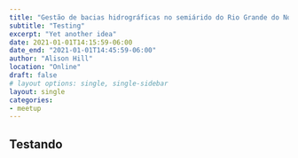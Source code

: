 ```yaml
---
title: "Gestão de bacias hidrográficas no semiárido do Rio Grande do Norte"
subtitle: "Testing"
excerpt: "Yet another idea"
date: 2021-01-01T14:15:59-06:00
date_end: "2021-01-01T14:45:59-06:00"
author: "Alison Hill"
location: "Online"
draft: false
# layout options: single, single-sidebar
layout: single
categories:
- meetup
---
```


## Testando